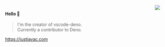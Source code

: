 <img align="right" src="https://github-readme-stats.vercel.app/api?username=justjavac&show_icons=true&icon_color=805AD5&text_color=718096&bg_color=ffffff&hide_title=true" />

#### Hello 👏

> I'm the creator of vscode-deno.  
> Currently a contributor to Deno.

https://justjavac.com

